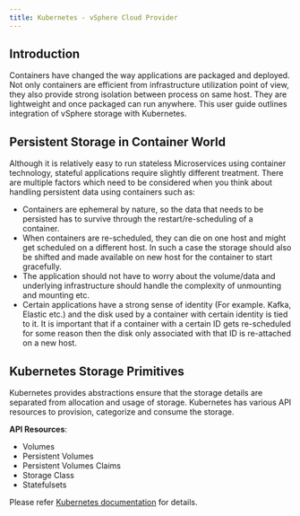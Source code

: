 ```yaml
---
title: Kubernetes - vSphere Cloud Provider
---
```



## Introduction 

Containers have changed the way applications are packaged and deployed. Not only containers are efficient from infrastructure utilization point of view, they also provide strong isolation between process on same host. They are lightweight and once packaged can run anywhere. This user guide outlines integration of vSphere storage with Kubernetes. 

## Persistent Storage in Container World

Although it is relatively easy to run stateless Microservices using container technology, stateful applications require slightly different treatment. There are multiple factors which need to be considered when you think about handling persistent data using containers such as:

* Containers are ephemeral by nature, so the data that needs to be persisted has to survive through the restart/re-scheduling of a container.
* When containers are re-scheduled, they can die on one host and might get scheduled on a different host. In such a case the storage should also be shifted and made available on new host for the container to start gracefully.
* The application should not have to worry about the volume/data and underlying infrastructure should handle the complexity of unmounting and mounting etc.
* Certain applications have a strong sense of identity (For example. Kafka, Elastic etc.) and the disk used by a container with certain identity is tied to it. It is important that if a container with a certain ID gets re-scheduled for some reason then the disk only associated with that ID is re-attached on a new host.

## Kubernetes Storage Primitives

Kubernetes provides abstractions ensure that the storage details are separated from allocation and usage of storage.
Kubernetes has various API resources to provision, categorize and consume the storage. 

**API Resources**:

* Volumes
* Persistent Volumes
* Persistent Volumes Claims
* Storage Class
* Statefulsets

Please refer [Kubernetes documentation](https://kubernetes.io/docs/concepts/storage/volumes/) for details.

